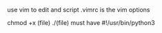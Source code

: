 use vim to edit and script
.vimrc is the vim options

chmod +x (file)
./(file) 
must have 
#!/usr/bin/python3

